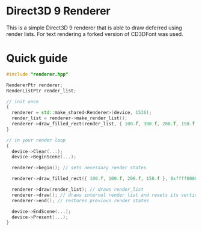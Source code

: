 # Direct3D 9 Renderer

This is a simple Direct3D 9 renderer that is able to draw deferred using render lists. For text rendering a forked version of CD3DFont was used.

# Quick guide

```cpp
#include "renderer.hpp"

RendererPtr renderer;
RenderListPtr render_list;

// init once
{
  renderer = std::make_shared<Renderer>(device, 1536);
  render_list = renderer->make_render_list();
  renderer->draw_filled_rect(render_list, { 100.f, 300.f, 200.f, 150.f }, 0xff00ff00); // adds vertices to render_list
}

// in your render loop
{
  device->Clear(...);
  device->BeginScene(...);

  renderer->begin(); // sets necessary render states

  renderer->draw_filled_rect({ 100.f, 100.f, 200.f, 150.f }, 0xffff0000); // adds vertices to internal render list

  renderer->draw(render_list); // draws render_list
  renderer->draw(); // draws internal render list and resets its vertices
  renderer->end(); // restores previous render states

  device->EndScene(...);
  device->Present(...);
}
